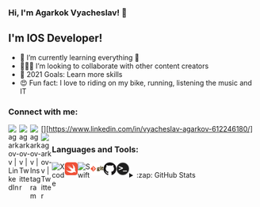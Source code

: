 
### Hi, I'm Agarkok Vyacheslav!  👋

## I'm IOS Developer!

- 🌱 I’m currently learning everything 🤣
- 🙋🏼‍♂️ I’m looking to collaborate with other content creators
- 🥅 2021 Goals: Learn more skills
- 😍 Fun fact: I love to riding on my bike, running, listening the music and IT

### Connect with me:

[<img align="left" alt="agarkov-v | LinkedIn" width="22px" src="https://cdn.jsdelivr.net/npm/simple-icons@v3/icons/linkedin.svg" />][https://www.linkedin.com/in/vyacheslav-agarkov-612246180/]
[<img align="left" alt="agarkov-v | Twitter" width="22px" src="https://cdn.jsdelivr.net/npm/simple-icons@v3/icons/twitter.svg" />][twitter]
[<img align="left" alt="agarkov-v | Instagram" width="22px" src="https://cdn.jsdelivr.net/npm/simple-icons@v3/icons/instagram.svg" />][instagram]
[<img align="left" alt="agarkov-v | Twitter" width="22px" src="https://cdn.jsdelivr.net/npm/simple-icons@v3/icons/telegram.svg" />][telegram]

### Languages and Tools:

<img align="left" alt="Xcode" width="26px" src="https://img.icons8.com/nolan/2x/xcode.png" />
<img align="left" alt="IOS" width="26px" src="https://raw.githubusercontent.com/github/explore/80688e429a7d4ef2fca1e82350fe8e3517d3494d/topics/swift/swift.png" />
<img align="left" alt="Swift" width="26px" src="https://img.icons8.com/nolan/2x/ios-logo.png" />
<img align="left" alt="Git" width="26px" src="https://raw.githubusercontent.com/github/explore/80688e429a7d4ef2fca1e82350fe8e3517d3494d/topics/git/git.png" />
<img align="left" alt="GitHub" width="26px" src="https://raw.githubusercontent.com/github/explore/78df643247d429f6cc873026c0622819ad797942/topics/github/github.png" />
<img align="left" alt="Terminal" width="26px" src="https://raw.githubusercontent.com/github/explore/80688e429a7d4ef2fca1e82350fe8e3517d3494d/topics/terminal/terminal.png" />

<br />
<details>
  <summary>:zap: GitHub Stats</summary>

  [![Top Langs](https://github-readme-stats.vercel.app/api/top-langs/?username=agarkov-v&layout=compact)](https://github.com/anuraghazra/github-readme-stats)

</details>
<br />
<br />


[linkedin]: https://www.linkedin.com/in/vyacheslav-agarkov-612246180/
[twitter]: https://twitter.com/v_agarkov
[instagram]: https://instagram.com/v.agarrkov
[telegram]: https://t.me/AgarkovV
